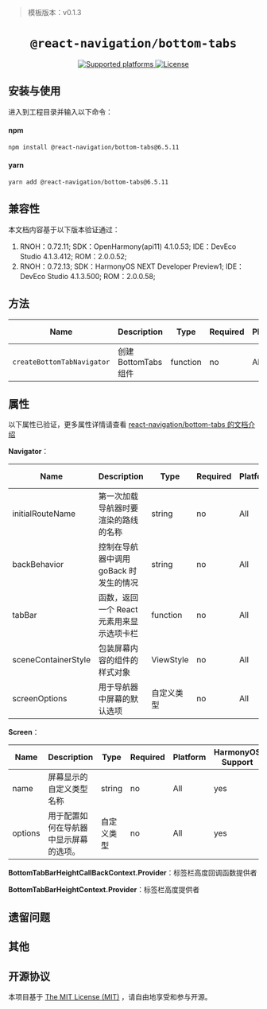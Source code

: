 <!-- {% raw %} -->
> 模板版本：v0.1.3

<p align="center">
  <h1 align="center"> <code>@react-navigation/bottom-tabs</code> </h1>
</p>
<p align="center">
    <a href="https://github.com/react-navigation/react-navigation/tree/6.x/packages/bottom-tabs">
        <img src="https://img.shields.io/badge/platforms-android%20|%20ios%20|%20harmony%20-lightgrey.svg" alt="Supported platforms" />
    </a>
    <a href="https://github.com/react-navigation/react-navigation/blob/6.x/packages/bottom-tabs/LICENSE">
        <img src="https://img.shields.io/badge/license-MIT-green.svg" alt="License" />
    </a>
</p>

## 安装与使用

进入到工程目录并输入以下命令：

<!-- tabs:start -->

#### **npm**

```bash
npm install @react-navigation/bottom-tabs@6.5.11
```

#### **yarn**

```bash
yarn add @react-navigation/bottom-tabs@6.5.11
```

<!-- tabs:end -->

## 兼容性

本文档内容基于以下版本验证通过：

1. RNOH：0.72.11; SDK：OpenHarmony(api11) 4.1.0.53; IDE：DevEco Studio 4.1.3.412; ROM：2.0.0.52;
2. RNOH：0.72.13; SDK：HarmonyOS NEXT Developer Preview1; IDE：DevEco Studio 4.1.3.500; ROM：2.0.0.58;

## 方法

| Name                       | Description          | Type     | Required | Platform | HarmonyOS Support |
| -------------------------- | -------------------- | -------- | -------- | -------- | ----------------- |
| `createBottomTabNavigator` | 创建 BottomTabs 组件 | function | no       | All      | yes               |

## 属性

以下属性已验证，更多属性详情请查看 [react-navigation/bottom-tabs 的文档介绍](https://reactnavigation.org/docs/bottom-tab-navigator)

**Navigator**：

| Name                | Description                               | Type       | Required | Platform | HarmonyOS Support |
| ------------------- | ----------------------------------------- | ---------- | -------- | -------- | ----------------- |
| initialRouteName    | 第一次加载导航器时要渲染的路线的名称      | string     | no       | All      | yes               |
| backBehavior        | 控制在导航器中调用 goBack 时发生的情况    | string     | no       | All      | yes               |
| tabBar              | 函数，返回一个 React 元素用来显示选项卡栏 | function   | no       | All      | yes               |
| sceneContainerStyle | 包装屏幕内容的组件的样式对象              | ViewStyle  | no       | All      | yes               |
| screenOptions       | 用于导航器中屏幕的默认选项                | 自定义类型 | no       | All      | yes               |

**Screen**：

| Name    | Description                            | Type       | Required | Platform | HarmonyOS Support |
| ------- | -------------------------------------- | ---------- | -------- | -------- | ----------------- |
| name    | 屏幕显示的 自定义类型名称              | string     | no       | All      | yes               |
| options | 用于配置如何在导航器中显示屏幕的选项。 | 自定义类型 | no       | All      | yes               |

**BottomTabBarHeightCallBackContext.Provider**：标签栏高度回调函数提供者

**BottomTabBarHeightContext.Provider**：标签栏高度提供者

## 遗留问题

## 其他

## 开源协议

本项目基于 [The MIT License (MIT)](https://github.com/react-navigation/react-navigation/blob/6.x/packages/bottom-tabs/LICENSE) ，请自由地享受和参与开源。

<!-- {% endraw %} -->